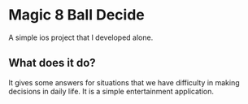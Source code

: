

# Magic 8 Ball Decide

A simple ios project that I developed alone.


## What does it do?

It gives some answers for situations that we have difficulty in making decisions in daily life. It is a simple entertainment application.



